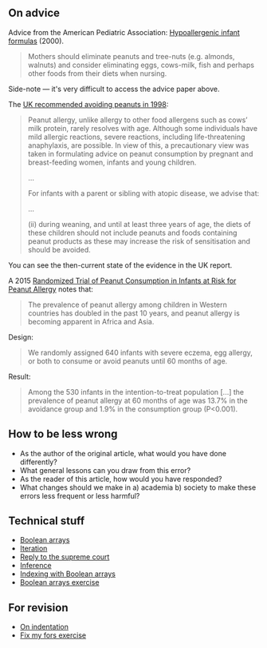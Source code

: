 ## On advice

Advice from the American Pediatric Association: [Hypoallergenic infant
formulas](https://pubmed.ncbi.nlm.nih.gov/10920165) (2000).

> Mothers should eliminate peanuts and tree-nuts (e.g. almonds, walnuts) and
consider eliminating eggs, cows-milk, fish and perhaps other foods from their
diets when nursing.

Side-note — it's very difficult to access the advice paper above.

The [UK recommended avoiding peanuts in 1998](https://webarchive.nationalarchives.gov.uk/ukgwa/20120209132957/http://cot.food.gov.uk/pdfs/cotpeanutall.pdf):

> Peanut allergy, unlike allergy to other food allergens such as cows’ milk
protein, rarely resolves with age. Although some individuals have mild allergic
reactions, severe reactions, including life-threatening anaphylaxis, are
possible. In view of this, a precautionary view was taken in formulating advice
on peanut consumption by pregnant and breast-feeding women, infants and young
children.
>
> ...
>
> For infants with a parent or sibling with atopic disease, we advise that:
>
> ...
>
> (ii) during weaning, and until at least three years of age, the diets of
these children should not include peanuts and foods containing peanut
products as these may increase the risk of sensitisation and should be
avoided.

You can see the then-current state of the evidence in the UK report.

A 2015 [Randomized Trial of Peanut Consumption in Infants at Risk for Peanut
Allergy](https://www.nejm.org/doi/full/10.1056/NEJMoa1414850) notes that:

> The prevalence of peanut allergy among children in Western countries has
doubled in the past 10 years, and peanut allergy is becoming apparent in
Africa and Asia.

Design:

> We randomly assigned 640 infants with severe eczema, egg allergy, or both to
consume or avoid peanuts until 60 months of age.

Result:

> Among the 530 infants in the intention-to-treat population [...] the
prevalence of peanut allergy at 60 months of age was 13.7% in the avoidance
group and 1.9% in the consumption group (P<0.001).

## How to be less wrong

* As the author of the original article, what would you have done differently?
* What general lessons can you draw from this error?
* As the reader of this article, how would you have responded?
* What changes should we make in a) academia b) society to make these errors
  less frequent or less harmful?

## Technical stuff

* [Boolean arrays](https://lisds.github.io/textbook/arrays/boolean_arrays.html)
* [Iteration](https://lisds.github.io/textbook/iteration/iteration.html)
* [Reply to the supreme
  court](https://lisds.github.io/textbook/iteration/reply_supreme.html)
* [Inference](https://lisds.github.io/textbook/iteration/inference.html)
* [Indexing with Boolean
  arrays](https://lisds.github.io/textbook/data-frames/boolean_indexing.html)
* [Boolean arrays
  exercise](https://ds.lis.2i2c.cloud/hub/user-redirect/git-pull?repo=https%3A//github.com/lisds/boolean_arrays&subPath=boolean_arrays.ipynb)

## For revision

* [On indentation](https://lisds.github.io/textbook/iteration/indentation.html)
* [Fix my fors
  exercise](https://ds.lis.2i2c.cloud/hub/user-redirect/git-pull?repo=https%3A//github.com/lisds/fix_my_fors&subPath=fix_my_fors.ipynb)
